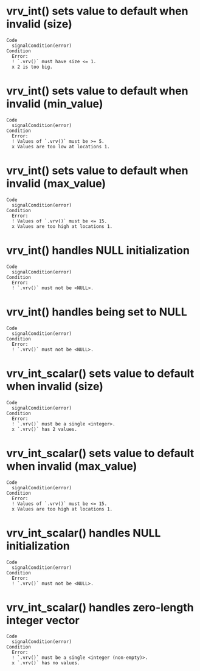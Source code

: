 # vrv_int() sets value to default when invalid (size)

    Code
      signalCondition(error)
    Condition
      Error:
      ! `.vrv()` must have size <= 1.
      x 2 is too big.

# vrv_int() sets value to default when invalid (min_value)

    Code
      signalCondition(error)
    Condition
      Error:
      ! Values of `.vrv()` must be >= 5.
      x Values are too low at locations 1.

# vrv_int() sets value to default when invalid (max_value)

    Code
      signalCondition(error)
    Condition
      Error:
      ! Values of `.vrv()` must be <= 15.
      x Values are too high at locations 1.

# vrv_int() handles NULL initialization

    Code
      signalCondition(error)
    Condition
      Error:
      ! `.vrv()` must not be <NULL>.

# vrv_int() handles being set to NULL

    Code
      signalCondition(error)
    Condition
      Error:
      ! `.vrv()` must not be <NULL>.

# vrv_int_scalar() sets value to default when invalid (size)

    Code
      signalCondition(error)
    Condition
      Error:
      ! `.vrv()` must be a single <integer>.
      x `.vrv()` has 2 values.

# vrv_int_scalar() sets value to default when invalid (max_value)

    Code
      signalCondition(error)
    Condition
      Error:
      ! Values of `.vrv()` must be <= 15.
      x Values are too high at locations 1.

# vrv_int_scalar() handles NULL initialization

    Code
      signalCondition(error)
    Condition
      Error:
      ! `.vrv()` must not be <NULL>.

# vrv_int_scalar() handles zero-length integer vector

    Code
      signalCondition(error)
    Condition
      Error:
      ! `.vrv()` must be a single <integer (non-empty)>.
      x `.vrv()` has no values.

